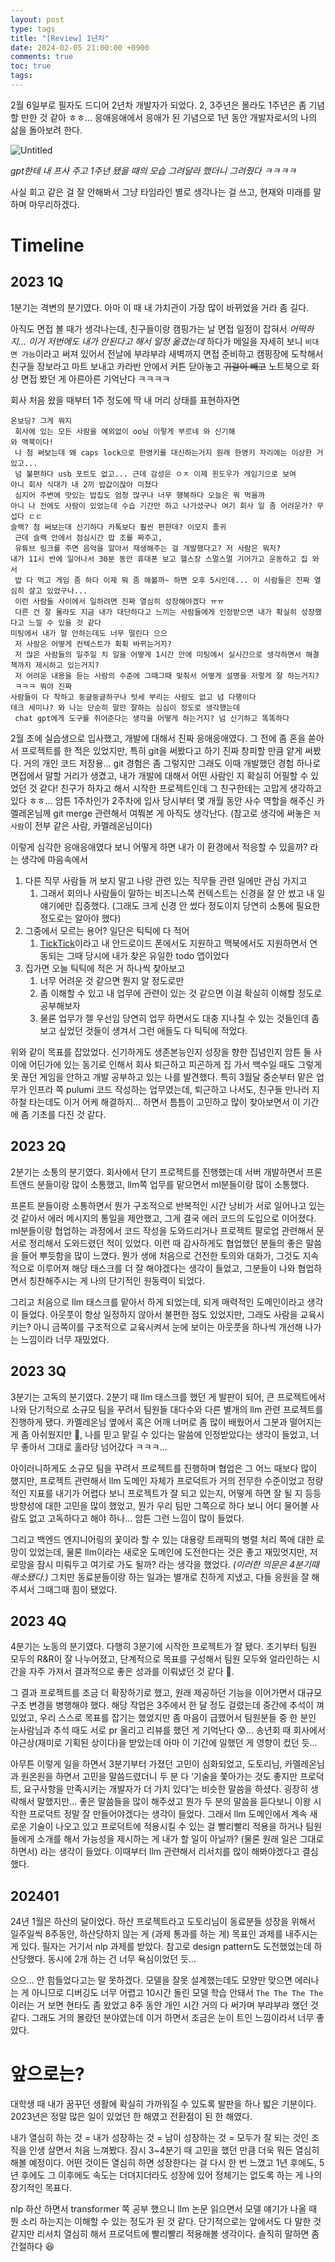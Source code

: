 ```yaml
---
layout: post
type: tags
title: "[Review] 1년차"
date: 2024-02-05 21:00:00 +0900
comments: true
toc: true
tags: 
---
```


2월 6일부로 필자도 드디어 2년차 개발자가 되었다. 2, 3주년은 몰라도 1주년은 좀 기념할 만한 것 같아 ㅎㅎ… 응애응애에서 응애가 된 기념으로 1년 동안 개발자로서의 나의 삶을 돌아보려 한다.

![Untitled](/assets/images/post/2024-02-06-1st-anniversary-review.png)

*gpt한테 내 프사 주고 1주년 됐을 때의 모습 그려달라 했더니 그려줬다 ㅋㅋㅋㅋ*

사실 회고 같은 걸 잘 안해봐서 그냥 타임라인 별로 생각나는 걸 쓰고, 현재와 미래를 말하며 마무리하겠다.

# Timeline

## 2023 1Q

1분기는 격변의 분기였다. 아마 이 때 내 가치관이 가장 많이 바뀌었을 거라 좀 길다.

아직도 면접 볼 때가 생각나는데, 친구들이랑 캠핑가는 날 면접 일정이 잡혀서 *어떡하지… 이거 저번에도 내가 안된다고 해서 일정 옮겼는데* 하다가 메일을 자세히 보니 `비대면 가능`이라고 써져 있어서 전날에 부랴부랴 새벽까지 면접 준비하고 캠핑장에 도착해서 친구들 장보라고 마트 보내고 카라반 안에서 커튼 닫아놓고 ~~귀걸이 빼고~~ 노트북으로 화상 면접 봤던 게 아른아른 기억난다 ㅋㅋㅋㅋ

회사 처음 왔을 때부터 1주 정도에 딱 내 머리 상태를 표현하자면

```text
온보딩? 그게 뭐지 
 회사에 있는 모든 사람을 예외없이 oo님 이렇게 부르네 와 신기해
와 맥북이다! 
 나 첨 써보는데 왜 caps lock으로 한영키를 대신하는거지 원래 한영키 자리에는 이상한 거 있고... 
 넘 불편하다 usb 포트도 없고... 근데 감성은 ㅇㅈ 이제 윈도우가 게임기으로 보여
아니 회사 식대가 내 2끼 밥값이잖아 미쳤다
 심지어 주변에 맛있는 밥집도 엄청 많구나 너무 행복하다 오늘은 뭐 먹을까
아니 나 전에도 사람이 있었는데 수습 기간만 하고 나가셨구나 여기 회사 일 좀 어려운가? 무섭다 ㄷㄷ
슬랙? 첨 써보는데 신기하다 카톡보다 훨씬 편한데? 이모지 졸귀
 근데 슬랙 안에서 점심시간 밥 조를 짜주고, 
 유튜브 링크를 주면 음악을 알아서 재생해주는 걸 개발했다고? 저 사람은 뭐지?
내가 11시 반에 일어나서 30분 동안 휴대폰 보고 헬스장 스멀스멀 기어가고 운동하고 집 와서 
 밥 다 먹고 게임 좀 하다 이제 뭐 좀 해볼까~ 하면 오후 5시인데... 이 사람들은 진짜 열심히 살고 있었구나...
 이런 사람들 사이에서 일하려면 진짜 열심히 성장해야겠다 ㅠㅠ
 다른 건 잘 몰라도 지금 내가 대단하다고 느끼는 사람들에게 인정받으면 내가 확실히 성장했다고 느낄 수 있을 것 같다
미팅에서 내가 말 안하는데도 너무 떨린다 으으
 저 사람은 어떻게 컨텍스트가 휙휙 바뀌는거지?
 저 많은 사람들의 일주일 치 일을 어떻게 1시간 안에 미팅에서 실시간으로 생각하면서 해결책까지 제시하고 있는거지?
 저 어려운 내용을 듣는 사람의 수준에 그때그때 맞춰서 어떻게 설명을 저렇게 잘 하는거지?
 ㅋㅋㅋ 뭐야 진짜
사람들이 다 착하고 둥글둥글하구나 텃세 부리는 사람도 없고 넘 다행이다
테크 세미나? 와 나는 단순히 말만 잘하는 심심이 정도로 생각했는데 
 chat gpt에게 도구를 쥐어준다는 생각을 어떻게 하는거지? 넘 신기하고 똑똑하다
```

2월 초에 실습생으로 입사했고, 개발에 대해서 진짜 응애응애였다. 그 전에 좀 혼을 쏟아서 프로젝트를 한 적은 있었지만, 특히 git을 써봤다고 하기 진짜 창피할 만큼 얕게 써봤다. 거의 개인 코드 저장용… git 경험은 좀 그렇지만 그래도 이때 개발했던 경험 하나로 면접에서 말할 거리가 생겼고, 내가 개발에 대해서 어떤 사람인 지 확실히 어필할 수 있었던 것 같다! 친구가 하자고 해서 시작한 프로젝트인데 그 친구한테는 고맙게 생각하고 있다 ㅎㅎ… 암튼 1주차인가 2주차에 입사 당시부터 몇 개월 동안 사수 역할을 해주신 카멜레온님께 git merge 관련해서 여쭤본 게 아직도 생각난다. (참고로 생각에 써놓은 `저 사람`이 전부 같은 사람, 카멜레온님이다)

이렇게 심각한 응애응애였다 보니 어떻게 하면 내가 이 환경에서 적응할 수 있을까? 라는 생각에 마음속에서

1. 다른 직무 사람들 꺼 보지 말고 나랑 관련 있는 직무들 관련 일에만 관심 가지고
    1. 그래서 회의나 사람들이 말하는 비즈니스쪽 컨텍스트는 신경을 잘 안 썼고 내 일 얘기에만 집중했다. (그래도 크게 신경 안 썼다 정도이지 당연히 소통에 필요한 정도로는 알아야 했다)
2. 그중에서 모르는 용어? 일단은 틱틱에 다 적어
    1. [TickTick](https://ticktick.com/?language=en_US)이라고 내 안드로이드 폰에서도 지원하고 맥북에서도 지원하면서 연동되는 그때 당시에 내가 찾은 유일한 todo 앱이었다
3. 집가면 오늘 틱틱에 적은 거 하나씩 찾아보고
    1. 너무 어려운 것 같으면 뭔지 알 정도로만
    2. 좀 이해할 수 있고 내 업무에 관련이 있는 것 같으면 이걸 확실히 이해할 정도로 공부해보자
    3. 물론 업무가 젤 우선임 당연히 업무 하면서도 대충 지나칠 수 있는 것들인데 좀 보고 싶었던 것들이 생겨서 그런 애들도 다 틱틱에 적었다.

위와 같이 목표를 잡았었다. 신기하게도 생존본능인지 성장을 향한 집념인지 암튼 둘 사이에 어딘가에 있는 동기로 인해서 회사 퇴근하고 피곤하게 집 가서 백수일 때도 그렇게 못 끊던 게임을 안하고 개발 공부하고 있는 나를 발견했다. 특히 3월달 중순부터 맡은 업무가 인프라 쪽 pulumi 코드 작성하는 업무였는데, 퇴근하고 나서도, 친구들 만나러 지하철 타는데도 이거 어케 해결하지… 하면서 틈틈이 고민하고 많이 찾아보면서 이 기간에 좀 기초를 다진 것 같다.

## 2023 2Q

2분기는 소통의 분기였다. 회사에서 단기 프로젝트를 진행했는데 서버 개발하면서 프론트엔드 분들이랑 많이 소통했고, llm쪽 업무를 맡으면서 ml분들이랑 많이 소통했다.

프론트 분들이랑 소통하면서 뭔가 구조적으로 반복적인 시간 낭비가 서로 일어나고 있는 것 같아서 에러 메시지의 통일을 제안했고, 그게 결국 에러 코드의 도입으로 이어졌다. ml분들이랑 협업하는 과정에서 코드 작성을 도와드리거나 프로젝트 팔로업 관련해서 문서로 정리해서 도와드렸던 적이 있었다. 이런 때 감사하게도 협업했던 분들의 좋은 말씀을 들어 뿌듯함을 많이 느꼈다. 뭔가 생애 처음으로 건전한 토의와 대화가, 그것도 지속적으로 이루어져 해당 태스크를 더 잘 해야겠다는 생각이 들었고, 그분들이 나와 협업하면서 칭찬해주시는 게 나의 단기적인 원동력이 되었다.

그리고 처음으로 llm 태스크를 맡아서 하게 되었는데, 되게 매력적인 도메인이라고 생각이 들었다. 아웃풋이 항상 일정하지 않아서 불편한 점도 있었지만, 그래도 사람을 교육시키는? 아니 금쪽이를 구조적으로 교육시켜서 눈에 보이는 아웃풋을 하나씩 개선해 나가는 느낌이라 너무 재밌었다.

## 2023 3Q

3분기는 고독의 분기였다. 2분기 때 llm 태스크를 했던 게 발판이 되어, 큰 프로젝트에서 나와 단기적으로 소규모 팀을 꾸려서 팀원들 대다수와 다른 별개의 llm 관련 프로젝트를 진행하게 됐다. 카멜레온님 옆에서 혹은 어깨 너머로 좀 많이 배웠어서 그분과 떨어지는 게 좀 아쉬웠지만 🤔, 나를 믿고 맡길 수 있다는 말씀에 인정받았다는 생각이 들었고, 너무 좋아서 그대로 홀라당 넘어갔다 ㅋㅋㅋ…

아이러니하게도 소규모 팀을 꾸려서 프로젝트를 진행하며 협업은 그 어느 때보다 많이 했지만, 프로젝트 관련해서 llm 도메인 자체가 프로덕트가 거의 전무한 수준이었고 정량적인 지표를 내기가 어렵다 보니 프로젝트가 잘 되고 있는지, 어떻게 하면 잘 될 지 등등 방향성에 대한 고민을 많이 했었고, 뭔가 우리 팀만 그쪽으로 하다 보니 어디 물어볼 사람도 없고 고독하다고 해야 하나… 암튼 그런 느낌이 많이 들었다.

그리고 백엔드 엔지니어링의 꽃이라 할 수 있는 대용량 트래픽의 병렬 처리 쪽에 대한 로망이 있었는데, 물론 llm이라는 새로운 도메인에 도전한다는 것은 좋고 재밌엇지만, 저 로망을 잠시 미뤄두고 여기로 가도 될까? 라는 생각을 했었다. *(이러한 의문은 4분기때 해소됐다.)* 그치만 동료분들이랑 하는 일과는 별개로 친하게 지냈고, 다들 응원을 잘 해주셔서 그때그때 힘이 됐었다.

## 2023 4Q

4분기는 노동의 분기였다. 다행히 3분기에 시작한 프로젝트가 잘 됐다. 초기부터 팀원 모두의 R&R이 잘 나누어졌고, 단계적으로 목표를 구성해서 팀원 모두와 얼라인하는 시간을 자주 가져서 결과적으로 좋은 성과를 이뤄냈던 것 같다 🥳.

그 결과 프로젝트를 조금 더 확장하기로 했고, 원래 제공하던 기능을 이어가면서 대규모 구조 변경을 병행해야 했다. 해당 작업은 3주에서 한 달 정도 걸렸는데 중간에 추석이 껴 있었고, 우리 스스로 목표를 잡기는 했었지만 좀 마음이 급했어서 팀원분들 중 한 분인 눈사람님과 추석 때도 서로 pr 올리고 리뷰를 했던 게 기억난다 😰… 송년회 때 회사에서 야근상(재미로 기획된 상이다)을 받았는데 아마 이 기간에 일했던 게 영향이 컸던 듯…

아무튼 이렇게 일을 하면서 3분기부터 가졌던 고민이 심화되었고, 도토리님, 카멜레온님과 원온원을 하면서 고민을 말씀드렸더니 두 분 다 ‘기술을 쫓아가는 것도 좋지만 프로덕트, 요구사항을 만족시키는 개발자가 더 가치 있다’는 비슷한 말씀을 하셨다. 굉장히 생략해서 말했지만… 좋은 말씀들을 많이 해주셨고 뭔가 두 분의 말씀을 듣다보니 이왕 시작한 프로덕트 정말 잘 만들어야겠다는 생각이 들었다. 그래서 llm 도메인에서 계속 새로운 기술이 나오고 있고 프로덕트에 적용시킬 수 있는 걸 빨리빨리 적용을 하거나 팀원들에게 소개를 해서 가능성을 제시하는 게 내가 할 일이 아닐까? (물론 원래 일은 그대로 하면서) 라는 생각이 들었다. 이때부터 llm 관련해서 리서치를 많이 해봐야겠다고 결심했다.

## 202401

24년 1월은 하산의 달이었다. 하산 프로젝트라고 도토리님이 동료분들 성장을 위해서 일주일씩 8주동안, 하산당하지 않는 게 (과제 통과를 하는 게) 목표인 과제를 내주시는 게 있다. 필자는 거기서 nlp 과제를 받았다. 참고로 design pattern도 도전했었는데 하산당했다. 동시에 2개 하는 건 너무 욕심이었던 듯…

으으… 안 힘들었다고는 말 못하겠다. 모델을 잘못 설계했는데도 모양만 맞으면 에러나는 게 아니므로 디버깅도 너무 어렵고 10시간 돌린 모델 학습 안돼서 `The The The The` 이러는 거 보면 현타도 좀 왔었고 8주 동안 개인 시간 거의 다 써가며 부랴부랴 했던 것 같다. 그래도 거의 몰랐던 분야였는데 이거 하면서 조금은 눈이 트인 느낌이라서 너무 좋았다.

# 앞으로는?

대학생 때 내가 꿈꾸던 생활에 확실히 가까워질 수 있도록 발판을 하나 밟은 기분이다. 2023년은 정말 많은 일이 있었던 한 해였고 전환점이 된 한 해였다.

내가 열심히 하는 것 = 내가 성장하는 것 = 남이 성장하는 것 = 모두가 잘 되는 것인 조직을 인생 살면서 처음 느껴봤다. 잠시 3~4분기 때 고민을 했던 만큼 더욱 뭐든 열심히 해볼 예정이다. 어떤 것이든 열심히 하면 성장한다는 걸 다시 한 번 느꼈고 1년 후에도, 5년 후에도 그 이후에도 속도는 더뎌지더라도 성장에 있어 정체기는 없도록 하는 게 나의 장기적인 목표다.

nlp 하산 하면서 transformer 쪽 공부 했으니 llm 논문 읽으면서 모델 얘기가 나올 때 뭔 소리 하는지는 이해할 수 있는 정도가 된 것 같다. 단기적으로는 앞에서도 다 말한 것 같지만 리서치 열심히 해서 프로덕트에 빨리빨리 적용해볼 생각이다. 솔직히 말하면 좀 간절하다 😆
